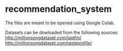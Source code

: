 # recommendation_system

The files are meant to be opened using Google Colab.

Datasets can be dowloaded from the following sources:
http://millionsongdataset.com/lastfm/
http://millionsongdataset.com/tasteprofile/